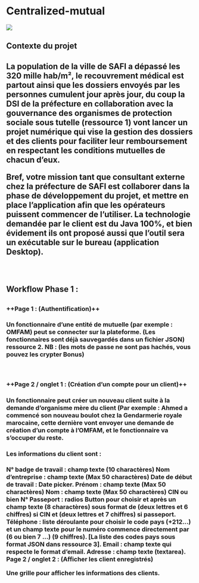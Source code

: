 # Centralized-mutual

<img src="bacground.png">


<h2>Contexte du projet<h2>
La population de la ville de SAFI a dépassé les 320 mille hab/m², le recouvrement médical est partout ainsi que les dossiers envoyés par les personnes cumulent jour après jour, du coup la DSI de la préfecture en collaboration avec la gouvernance des organismes de protection sociale sous tutelle (ressource 1) vont lancer un projet numérique qui vise la gestion des dossiers et des clients pour faciliter leur remboursement en respectant les conditions mutuelles de chacun d’eux.

Bref, votre mission tant que consultant externe chez la préfecture de SAFI est collaborer dans la phase de développement du projet, et mettre en place l’application afin que les opérateurs puissent commencer de l’utiliser. La technologie demandée par le client est du Java 100%, et bien évidement ils ont proposé aussi que l’outil sera un exécutable sur le bureau (application Desktop).

​

<h2>Workflow Phase 1 : <h2>

<h3>++Page 1 : (Authentification)++<h3>

Un fonctionnaire d’une entité de mutuelle (par exemple : OMFAM) peut se connecter sur la plateforme. (Les fonctionnaires sont déjà sauvegardés dans un fichier JSON) ressource 2. NB : (les mots de passe ne sont pas hachés, vous pouvez les crypter Bonus)

​

<h3>++Page 2 / onglet 1 : (Création d’un compte pour un client)++<h3>

Un fonctionnaire peut créer un nouveau client suite à la demande d’organisme mère du client (Par exemple : Ahmed a commencé son nouveau boulot chez la Gendarmerie royale marocaine, cette dernière vont envoyer une demande de création d’un compte à l’OMFAM, et le fonctionnaire va s’occuper du reste.

<h3>Les informations du client sont : <h3>

N° badge de travail : champ texte (10 charactères)
Nom d’entreprise : champ texte (Max 50 charactères)
Date de début de travail : Date picker.
Prénom : champ texte (Max 50 charactères)
Nom : champ texte (Max 50 charactères)
CIN ou bien N° Passeport : radios Button pour choisir et après un champ texte (8 charactères) sous format de (deux lettres et 6 chiffres) si CIN et (deux lettres et 7 chiffres) si passeport.
Téléphone : liste déroulante pour choisir le code pays (+212…) et un champ texte pour le numéro commence directement par (6 ou bien 7 …) (9 chiffres). [La liste des codes pays sous format JSON dans ressource 3].
Email : champ texte qui respecte le format d’email.
Adresse : champ texte (textarea).
Page 2 / onglet 2 : (Afficher les client enregistrés)

Une grille pour afficher les informations des clients.



